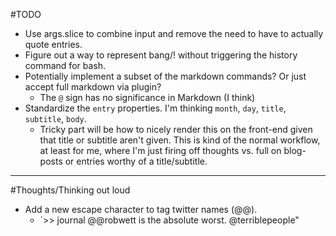 #TODO
* Use args.slice to combine input and remove the need to have to actually quote entries.
* Figure out a way to represent bang/! without triggering the history command for bash.
* Potentially implement a subset of the markdown commands? Or just accept full markdown via plugin?
  * The `@` sign has no significance in Markdown (I think)
* Standardize the `entry` properties. I'm thinking `month`, `day`, `title`, `subtitle`, `body`.
  * Tricky part will be how to nicely render this on the front-end given that title or subtitle aren't given. This is kind of the normal workflow, at least for me, where I'm just firing off thoughts vs. full on blog-posts or entries worthy of a title/subtitle.

----

#Thoughts/Thinking out loud
* Add a new escape character to tag twitter names (@@).
  * `>> journal @@robwett is the absolute worst. @terriblepeople"
